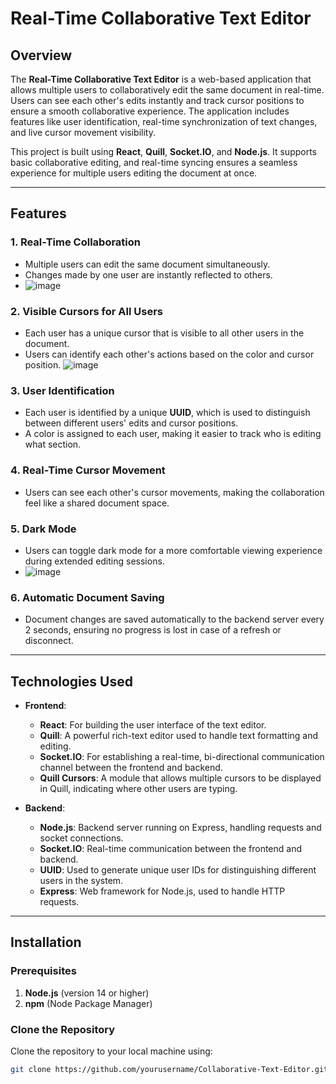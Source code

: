 # Real-Time Collaborative Text Editor

## Overview

The **Real-Time Collaborative Text Editor** is a web-based application that allows multiple users to collaboratively edit the same document in real-time. Users can see each other's edits instantly and track cursor positions to ensure a smooth collaborative experience. The application includes features like user identification, real-time synchronization of text changes, and live cursor movement visibility.

This project is built using **React**, **Quill**, **Socket.IO**, and **Node.js**. It supports basic collaborative editing, and real-time syncing ensures a seamless experience for multiple users editing the document at once.

---

## Features

### 1. **Real-Time Collaboration**
   - Multiple users can edit the same document simultaneously.
   - Changes made by one user are instantly reflected to others.
   - ![image](https://github.com/user-attachments/assets/99755b0b-726b-43bf-b068-6c458683cce4)


### 2. **Visible Cursors for All Users**
   - Each user has a unique cursor that is visible to all other users in the document.
   - Users can identify each other's actions based on the color and cursor position.
![image](https://github.com/user-attachments/assets/2331ac4e-2340-42f5-a390-8a189b0969ed)

### 3. **User Identification**
   - Each user is identified by a unique **UUID**, which is used to distinguish between different users' edits and cursor positions.
   - A color is assigned to each user, making it easier to track who is editing what section.

### 4. **Real-Time Cursor Movement**
   - Users can see each other's cursor movements, making the collaboration feel like a shared document space.

### 5. **Dark Mode**
   - Users can toggle dark mode for a more comfortable viewing experience during extended editing sessions.
   - ![image](https://github.com/user-attachments/assets/640badf5-f1e9-44a6-aa13-f462dd115c9f)


### 6. **Automatic Document Saving**
   - Document changes are saved automatically to the backend server every 2 seconds, ensuring no progress is lost in case of a refresh or disconnect.

---

## Technologies Used

- **Frontend**:
  - **React**: For building the user interface of the text editor.
  - **Quill**: A powerful rich-text editor used to handle text formatting and editing.
  - **Socket.IO**: For establishing a real-time, bi-directional communication channel between the frontend and backend.
  - **Quill Cursors**: A module that allows multiple cursors to be displayed in Quill, indicating where other users are typing.

- **Backend**:
  - **Node.js**: Backend server running on Express, handling requests and socket connections.
  - **Socket.IO**: Real-time communication between the frontend and backend.
  - **UUID**: Used to generate unique user IDs for distinguishing different users in the system.
  - **Express**: Web framework for Node.js, used to handle HTTP requests.

---

## Installation

### Prerequisites

1. **Node.js** (version 14 or higher)
2. **npm** (Node Package Manager)

### Clone the Repository

Clone the repository to your local machine using:

```bash
git clone https://github.com/yourusername/Collaborative-Text-Editor.git
